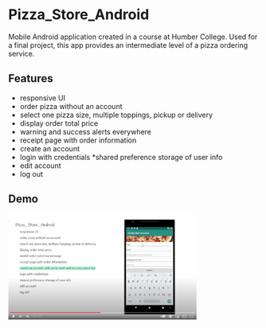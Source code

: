 # Pizza_Store_Android
Mobile Android application created in a course at Humber College. Used for a final project, this app provides an intermediate level of a pizza ordering service.

## Features
* responsive UI
* order pizza without an account
* select one pizza size, multiple toppings, pickup or delivery
* display order total price
* warning and success alerts everywhere
* receipt page with order information
* create an account
* login with credentials
*shared preference storage of user info
* edit account
* log out

## Demo
[<img alt="youtube link to watch demo" width="75%" src="pizzaStoreThumbnail.png" />](https://www.youtube.com/watch?v=cvNTddy40i0)




